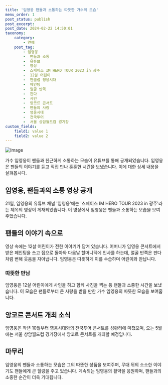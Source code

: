```yaml
---
title: '임영웅 팬들과 소통하는 따뜻한 가수의 모습'
menu_order: 1
post_status: publish
post_excerpt: 
post_date: 2024-02-22 14:50:01
taxonomy:
    category:
        - 연예
    post_tag:
        - 임영웅
        -  팬들과 소통
        -  유튜브
        -  영상
        -  스페이스 IM HERO TOUR 2023 in 광주
        -  12살 어린이
        -  팬클럽 영웅시대
        -  페인팅
        -  얼굴 반쪽
        -  판다
        -  사인
        -  앙코르 콘서트
        -  팬들의 사랑
        -  영웅시대
        -  전국투어
        -  서울 상암월드컵 경기장
custom_fields:
    field1: value 1
    field2: value 2
---
```


![Image](https://mimgnews.pstatic.net/image/312/2024/02/21/0000650240_001_20240221203001790.jpg?type=w540)

가수 임영웅이 팬들과 친근하게 소통하는 모습이 유튜브를 통해 공개되었습니다. 임영웅은 팬들의 이야기를 듣고 직접 만나 훈훈한 시간을 보냈습니다. 이에 대한 상세 내용을 살펴봅시다.
## 임영웅, 팬들과의 소통 영상 공개
21일, 임영웅의 유튜브 채널 '임영웅'에는 '스페이스 IM HERO TOUR 2023 in 광주'라는 제목의 영상이 게재되었습니다. 이 영상에서 임영웅은 팬들과 소통하는 모습을 보여주었습니다. 
## 팬들의 이야기 속으로
영상 속에는 12살 어린이가 전한 이야기가 담겨 있습니다. 어머니가 임영웅 콘서트에서 받은 페인팅을 쓰고 집으로 돌아와 다음날 할머니댁에 인사를 하는데, 얼굴 반쪽은 판다처럼 변해 웃음을 자아냅니다. 임영웅은 따뜻하게 이를 수습하며 어린이와 만납니다.
### 따뜻한 만남
임영웅은 12살 어린이에게 사인을 하고 함께 사진을 찍는 등 팬들과 소중한 시간을 보냈습니다. 이 모습은 팬들로부터 큰 사랑을 받을 만한 가수 임영웅의 따뜻한 모습을 보여줍니다.
## 앙코르 콘서트 개최 소식
임영웅은 작년 10월부터 영웅시대와의 전국투어 콘서트를 성황리에 마쳤으며, 오는 5월에는 서울 상암월드컵 경기장에서 앙코르 콘서트를 개최할 예정입니다.
## 마무리
임영웅의 팬들과 소통하는 모습은 그의 따뜻한 성품을 보여주며, 무대 뒤의 소소한 이야기도 팬들에게 큰 힐링을 주고 있습니다. 계속되는 임영웅의 활약을 응원하며, 팬들과의 소중한 순간이 더욱 기대됩니다.
